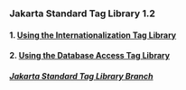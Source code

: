 ### Jakarta Standard Tag Library 1.2


#### 1. [Using the Internationalization Tag Library](jee8jstli8n.md) 

#### 2. [Using the Database Access Tag Library](jee8jstlsql.md)

##### [Jakarta Standard Tag Library Branch](https://github.com/NicorDesigns/javawebdevcourse/tree/jee8web-jstl-finish)
    

